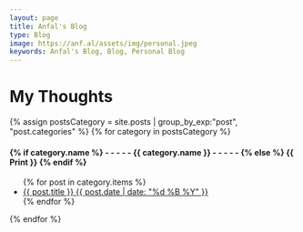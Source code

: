 ```yaml
---
layout: page
title: Anfal's Blog
type: Blog
image: https://anf.al/assets/img/personal.jpeg
keywords: Anfal's Blog, Blog, Personal Blog
---
```


<h1 class="page-title">
    <span class="page-title__text">
        My Thoughts
    </span>
</h1>

<div>
    {% assign postsCategory = site.posts | group_by_exp:"post", "post.categories"  %}
    {% for category in postsCategory %}
        <h4 class="post-teaser__month">
            <strong>
                {% if category.name %} 
                    - - - - -  {{ category.name }} - - - - - 
                {% else %} 
                    {{ Print }} 
                {% endif %}
            </strong>
        </h4>
        <ul class="list-posts">
            {% for post in category.items %}
                <li class="post-teaser">
                    <a href="{{ post.url | prepend: site.url }}">
                        <span class="post-teaser__title">{{ post.title }}</span>
                        <span class="post-teaser__date">{{ post.date | date: "%d %B %Y" }}</span>
                    </a>
                </li>
            {% endfor %}
        </ul>
    {% endfor %}
</div>